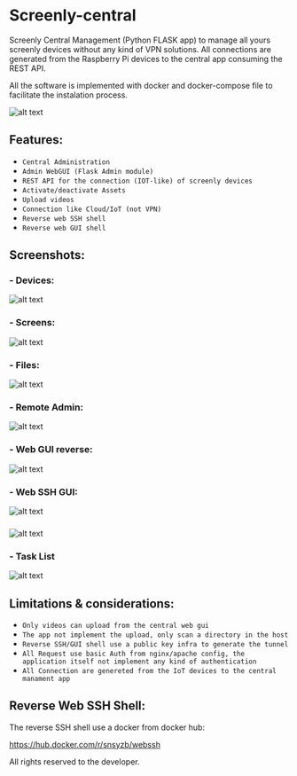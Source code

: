 # Screenly-central
Screenly Central Management (Python FLASK app) to manage all yours screenly devices without any kind of VPN solutions. All connections are generated from the Raspberry Pi devices to the central app consuming the REST API.

All the software is implemented with docker and docker-compose file to facilitate the instalation process. 

![alt text](https://blacklist.noname-it.com.ar/central.png)

## Features:

- `Central Administration`
- `Admin WebGUI (Flask Admin module)`
- `REST API for the connection (IOT-like) of screenly devices`
- `Activate/deactivate Assets`
- `Upload videos`
- `Connection like Cloud/IoT (not VPN)`
- `Reverse web SSH shell`
- `Reverse web GUI shell`

## Screenshots:

### - Devices:

![alt text](https://blacklist.noname-it.com.ar/devices.jpeg)

### - Screens:

![alt text](https://blacklist.noname-it.com.ar/Screenly_selected.jpeg)

### - Files:

![alt text](https://blacklist.noname-it.com.ar/files.jpeg)

### - Remote Admin:

![alt text](https://blacklist.noname-it.com.ar/remote_admin.jpeg)

### - Web GUI reverse:

![alt text](https://blacklist.noname-it.com.ar/reverse_webgui.png)

### - Web SSH GUI:

![alt text](https://blacklist.noname-it.com.ar/webssh.jpg)
###
![alt text](https://blacklist.noname-it.com.ar/reverse_webshell.jpg)

### - Task List

![alt text](https://blacklist.noname-it.com.ar/tasks.jpeg)

##
## Limitations & considerations:

- `Only videos can upload from the central web gui`
- `The app not implement the upload, only scan a directory in the host`
- `Reverse SSH/GUI shell use a public key infra to generate the tunnel`
- `All Request use basic Auth from nginx/apache config, the application itself not implement any kind of authentication`
- `All Connection are genereted from the IoT devices to the central manament app`

##
## Reverse Web SSH Shell:

The reverse SSH shell use a docker from docker hub:

https://hub.docker.com/r/snsyzb/webssh

All rights reserved to the developer.


